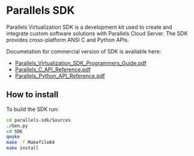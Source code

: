 Parallels SDK
=============

Parallels Virtualization SDK is a development kit used to create and integrate custom software solutions with Parallels Cloud Server. The SDK provides cross-platform ANSI C and
Python APIs.

Documetation for commercial version of SDK is available here:

- [Parallels_Virtualization_SDK_Programmers_Guide.pdf](http://download.parallels.com/doc/pcs/pdf/Parallels_Virtualization_SDK_Programmers_Guide.pdf)
- [Parallels_C_API_Reference.pdf](http://download.parallels.com/doc/pcs/pdf/Parallels_C_API_Reference.pdf)
- [Parallels_Python_API_Reference.pdf](http://download.parallels.com/doc/pcs/pdf/Parallels_Python_API_Reference.pdf)

How to install
--------------
To build the SDK run:

```bash
cd parallels-sdk/Sources
./Gen.py
cd SDK
qmake
make -f Makefile64
make install
```


